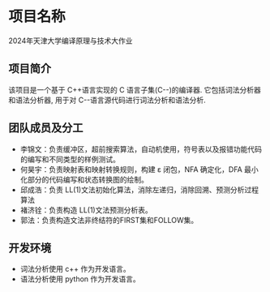 # 项目名称

2024年天津大学编译原理与技术大作业

## 项目简介

该项目是一个基于 C++语言实现的 C 语言子集(C--)的编译器. 它包括词法分析器和语法分析器, 用于对 C--语言源代码进行词法分析和语法分析.

## 团队成员及分工

- 李锦文：负责缓冲区，超前搜索算法，自动机使用，符号表以及报错功能代码的编写和不同类型的样例测试。
- 何昊宇：负责映射表和映射转换规则，构建 ε 闭包，NFA 确定化，DFA 最小化部分的代码编写和状态转换图的绘制。
- 邱成浩：负责 LL(1)文法初始化算法，消除左递归，消除回溯、预测分析过程算法
- 褚济铨：负责构造 LL(1)文法预测分析表。
- 郭法：负责构造文法非终结符的FIRST集和FOLLOW集。

## 开发环境

- 词法分析使用 c++ 作为开发语言。
- 语法分析使用 python 作为开发语言。
